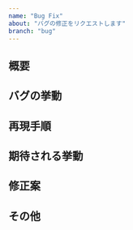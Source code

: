 ```yaml
---
name: "Bug Fix"
about: "バグの修正をリクエストします"
branch: "bug"
---
```


## 概要

## バグの挙動

## 再現手順

## 期待される挙動

## 修正案

## その他